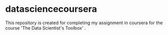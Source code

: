 # datasciencecoursera
This repository is created for completing my assignment in coursera for the course 'The Data Scientist's Toolbox' .
